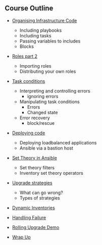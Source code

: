 ## Course Outline


* [Organising Infrastructure Code](includes.md)
    * Including playbooks
    * Including tasks
    * Passing variables to includes
    * Blocks



* [Roles part 2](roles.md)
  * Importing roles
  * Distributing your own roles



* [Task conditions](error-state.md)
  * Interpreting and controlling errors
    - ignoring errors
  * Manipulating task conditions
    - Errors
    - Changed state
  * Error recovery
    - block/rescue


* [Deploying code](deploying-code.md)
  *  Deploying loadbalanced applications
  *  Ansible via a bastion host


* [Set Theory in Ansible](group-set-theory.md)
  *  Set theory filters
  *  Inventory set theory operators


* [Upgrade strategies](upgrade-strategies-pt1.md)
  *  What can go wrong?
  *  Types of strategies



* [Dynamic Inventories](dynamic-inventories.jd)
* [Handling Failure](failing-fast.md)


* [Rolling Upgrade Demo](rolling-upgrade-demo.md)
* [Wrap Up](closing.md)
